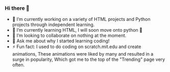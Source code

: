 ### Hi there 👋

- 🔭 I’m currently working on a variety of HTML projects and Python projects through independent learning.
- 🌱 I’m currently learning HTML, I will soon move onto python 🐍
- 👐 I’m looking to collaborate on nothing at the moment.
- 💬 Ask me about why I started learning coding!
- ⚡ Fun fact: I used to do coding on scratch.mit.edu and create animations, These animations were liked by many and resulted in a surge in popularity, Which got me to the top of the "Trending" page very often.
